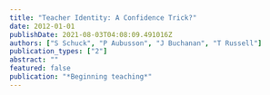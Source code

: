 ```yaml
---
title: "Teacher Identity: A Confidence Trick?"
date: 2012-01-01
publishDate: 2021-08-03T04:08:09.491016Z
authors: ["S Schuck", "P Aubusson", "J Buchanan", "T Russell"]
publication_types: ["2"]
abstract: ""
featured: false
publication: "*Beginning teaching*"
---
```



